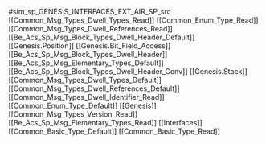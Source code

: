 #sim_sp_GENESIS_INTERFACES_EXT_AIR_SP_src
[[Common_Msg_Types_Dwell_Types_Read]]
[[Common_Enum_Type_Read]]
[[Common_Msg_Types_Dwell_References_Read]]
[[Be_Acs_Sp_Msg_Block_Types_Dwell_Header_Default]]
[[Genesis.Position]]
[[Genesis.Bit_Field_Access]]
[[Be_Acs_Sp_Msg_Block_Types_Dwell_Header]]
[[Be_Acs_Sp_Msg_Elementary_Types_Default]]
[[Be_Acs_Sp_Msg_Block_Types_Dwell_Header_Conv]]
[[Genesis.Stack]]
[[Common_Msg_Types_Dwell_Types_Default]]
[[Common_Msg_Types_Dwell_References_Default]]
[[Common_Msg_Types_Dwell_Identifier_Read]]
[[Common_Enum_Type_Default]]
[[Genesis]]
[[Common_Msg_Types_Version_Read]]
[[Be_Acs_Sp_Msg_Elementary_Types_Read]]
[[Interfaces]]
[[Common_Basic_Type_Default]]
[[Common_Basic_Type_Read]]
